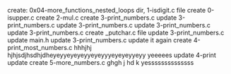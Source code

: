 create: 0x04-more_functions_nested_loops dir, 1-isdigit.c file
create 0-isupper.c
create 2-mul.c
create 3-print_numbers.c
update 3-print_numbers.c
update 3-print_numbers.c
update 3-print_numbers.c
update 3-print_numbers.c
create _putchar.c file
update 3-print_numbers.c
update main.h
update 3-print_numbers.c
update it again
create 4-print_most_numbers.c
hhhjhj
hjhjsdjhsdhjdheyeyyeyeyeyyeyeyyyeyeyeyyeyy
yeeeees
update 4-print
update
create  5-more_numbers.c
ghgh
j
hd
k
yessssssssssssss
